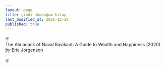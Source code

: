 ```yaml
---
layout: page
title: şimdi okuduğum kitap
last_modified_at: 2021-12-28
published: true
---
```

⁜  
The Almanack of Naval Ravikant: A Guide to Wealth and Happiness (2020)  
<i>by</i> Eric Jorgenson  
<br />
⁜  
  
